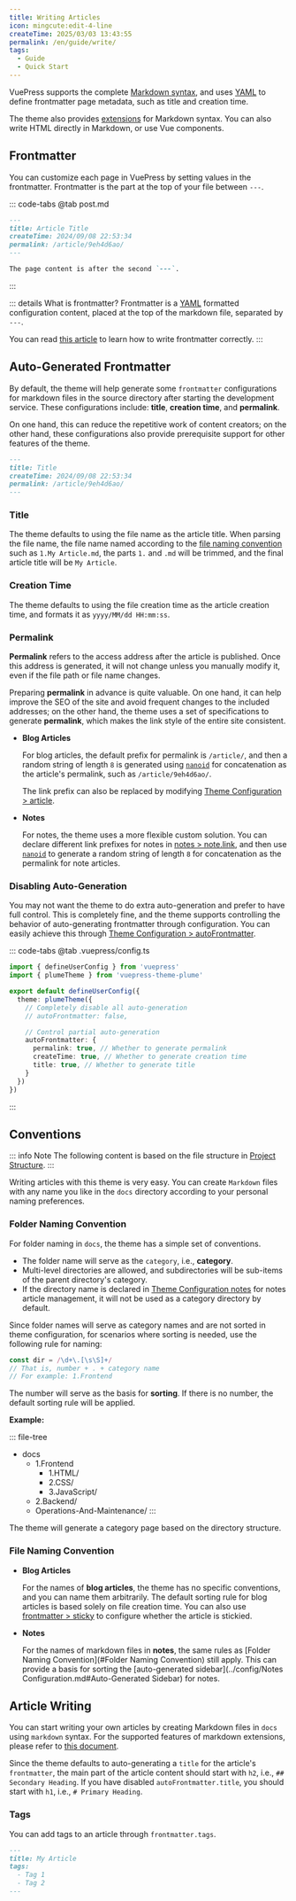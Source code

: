 ```yaml
---
title: Writing Articles
icon: mingcute:edit-4-line
createTime: 2025/03/03 13:43:55
permalink: /en/guide/write/
tags:
  - Guide
  - Quick Start
---
```


VuePress supports the complete [Markdown syntax](./markdown/basic.md),
and uses [YAML](https://dev.to/paulasantamaria/introduction-to-yaml-125f)
to define frontmatter page metadata, such as title and creation time.

The theme also provides [extensions](./markdown/extensions.md) for Markdown syntax. You can also write HTML directly in
Markdown, or use Vue components.

## Frontmatter

You can customize each page in VuePress by setting values in the frontmatter.
Frontmatter is the part at the top of your file between `---`.

::: code-tabs
@tab post.md

```md
---
title: Article Title
createTime: 2024/09/08 22:53:34
permalink: /article/9eh4d6ao/
---

The page content is after the second `---`.
```

:::

::: details What is frontmatter?
Frontmatter is a [YAML](https://dev.to/paulasantamaria/introduction-to-yaml-125f) formatted configuration content, placed at the top of the markdown file, separated by `---`.

You can read [this article](../../../4.Tutorials/frontmatter.md) to learn how to write frontmatter correctly.
:::

## Auto-Generated Frontmatter

By default, the theme will help generate some `frontmatter` configurations for markdown files in the source directory after starting the development service.
These configurations include: **title**, **creation time**, and **permalink**.

On one hand, this can reduce the repetitive work of content creators; on the other hand, these configurations also provide prerequisite support for other features of the theme.

```md
---
title: Title
createTime: 2024/09/08 22:53:34
permalink: /article/9eh4d6ao/
---
```

### Title

The theme defaults to using the file name as the article title. When parsing the file name, the file name named according to the [file naming convention](#file-naming-convention) such as `1.My Article.md`, the parts `1.` and `.md` will be trimmed, and the final article title will be `My Article`.

### Creation Time

The theme defaults to using the file creation time as the article creation time, and formats it as `yyyy/MM/dd HH:mm:ss`.

### Permalink

**Permalink** refers to the access address after the article is published. Once this address is generated, it will not change unless you manually modify it, even if the file path or file name changes.

Preparing **permalink** in advance is quite valuable. On one hand, it can help improve the SEO of the site and avoid frequent changes to the included addresses; on the other hand, the theme uses a set of specifications to generate **permalink**, which makes the link style of the entire site consistent.

- **Blog Articles**

  For blog articles, the default prefix for permalink is `/article/`, and then a random string of length `8` is generated using [`nanoid`](https://github.com/ai/nanoid) for concatenation as the article's permalink, such as `/article/9eh4d6ao/`.

  The link prefix can also be replaced by modifying [Theme Configuration > article](../config/basic.md#article).

- **Notes**

  For notes, the theme uses a more flexible custom solution. You can declare different link prefixes for notes in [notes > note.link](../config/notes.md#configuration), and then use [`nanoid`](https://github.com/ai/nanoid) to generate a random string of length `8` for concatenation as the permalink for note articles.

### Disabling Auto-Generation

You may not want the theme to do extra auto-generation and prefer to have full control. This is completely fine, and the theme supports controlling the behavior of auto-generating frontmatter through configuration.
You can easily achieve this through [Theme Configuration > autoFrontmatter](../config/basic.md#autofrontmatter).

::: code-tabs
@tab .vuepress/config.ts

```ts
import { defineUserConfig } from 'vuepress'
import { plumeTheme } from 'vuepress-theme-plume'

export default defineUserConfig({
  theme: plumeTheme({
    // Completely disable all auto-generation
    // autoFrontmatter: false,

    // Control partial auto-generation
    autoFrontmatter: {
      permalink: true, // Whether to generate permalink
      createTime: true, // Whether to generate creation time
      title: true, // Whether to generate title
    }
  })
})
```

:::

## Conventions

::: info Note
The following content is based on the file structure in [Project Structure](./project-structure.md).
:::

Writing articles with this theme is very easy. You can create `Markdown` files with any name you like in the `docs` directory according to your personal naming preferences.

### Folder Naming Convention

For folder naming in `docs`, the theme has a simple set of conventions.

- The folder name will serve as the `category`, i.e., **category**.
- Multi-level directories are allowed, and subdirectories will be sub-items of the parent directory's category.
- If the directory name is declared in [Theme Configuration notes](../config/notes.md) for notes article management, it will not be used as a category directory by default.

Since folder names will serve as category names and are not sorted in theme configuration, for scenarios where sorting is needed, use the following rule for naming:

``` ts :no-line-numbers
const dir = /\d+\.[\s\S]+/
// That is, number + . + category name
// For example: 1.Frontend
```

The number will serve as the basis for **sorting**. If there is no number, the default sorting rule will be applied.

**Example:**

::: file-tree

- docs
  - 1.Frontend
    - 1.HTML/
    - 2.CSS/
    - 3.JavaScript/
  - 2.Backend/
  - Operations-And-Maintenance/
:::

The theme will generate a category page based on the directory structure.

### File Naming Convention

- **Blog Articles**

  For the names of **blog articles**, the theme has no specific conventions, and you can name them arbitrarily. The default sorting rule for blog articles is based solely on file creation time.
  You can also use [frontmatter > sticky](../config/frontmatter/post.md#sticky) to configure whether the article is stickied.

- **Notes**

  For the names of markdown files in **notes**, the same rules as [Folder Naming Convention](#Folder Naming Convention) still apply.
  This can provide a basis for sorting the [auto-generated sidebar](../config/Notes Configuration.md#Auto-Generated Sidebar) for notes.

## Article Writing

You can start writing your own articles by creating Markdown files in `docs` using `markdown` syntax.
For the supported features of markdown extensions, please refer to [this document](./markdown/Extensions.md).

Since the theme defaults to auto-generating a `title` for the article's `frontmatter`, the main part of the article content should start with `h2`, i.e., `## Secondary Heading`. If you have disabled `autoFrontmatter.title`, you should start with `h1`, i.e., `# Primary Heading`.

### Tags

You can add tags to an article through `frontmatter.tags`.

```md
---
title: My Article
tags:
  - Tag 1
  - Tag 2
---
```
